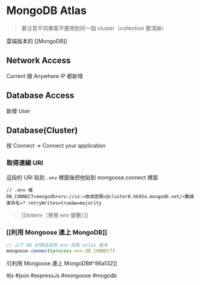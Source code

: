 # MongoDB Atlas
> 要注意不同專案不要用到同一個 cluster（collection 要清掉）


雲端版本的 [[MongoDB]]


## Network Access
Current 跟 Anywhere IP 都新增

## Database Access
新增 User

## Database(Cluster)
按 Connect -> Connect your application

### 取得連線 URI
這段的 URI 貼到 `.env` 裡面後把他貼到 mongoose.connect 裡面
```
// .env 檔
DB_CONNECT=mongodb+srv://sz:<換成密碼>@cluster0.hk85a.mongodb.net/<數據庫命名>? retryWrites=true&w=majority
```
>[[dotenv（使用 env 變數）]]

### [[利用 Mongoose 連上 MongoDB]]
```js
// 以下 DB 記得改成用 env 存取 atlas 版本
mongoose.connect(process.env.DB_CONNECT)
```

![[利用 Mongoose 連上 MongoDB#^86a132]]


#js #json #expressJs #mongoose #mogodb 